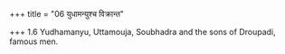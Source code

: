 +++
title = "06 युधामन्युश्च विक्रान्त"

+++
1.6 Yudhamanyu, Uttamouja, Soubhadra and the sons of Droupadi, famous
men.
